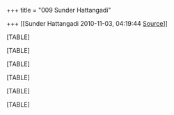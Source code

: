 +++
title = "009 Sunder Hattangadi"

+++
[[Sunder Hattangadi	2010-11-03, 04:19:44 [Source](https://groups.google.com/g/samskrita/c/8Qc5af06a2U)]]



[TABLE]

[TABLE]

[TABLE]

[TABLE]

[TABLE]

[TABLE]

